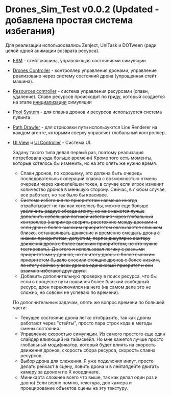 # Drones_Sim_Test v0.0.2 (Updated - добавлена простая система избегания)

Для реализации использоовались Zenject, UniTask и DOTween (ради целой одной анимации возврата ресурса).
- [FSM](https://github.com/SotegPublic/Drones_Sim_Test/tree/main/Assets/Scripts/Infrastructure/GameStateMachine) - стейт машина, управляющая состояниями симуляции
- [Drones Controller](https://github.com/SotegPublic/Drones_Sim_Test/blob/main/Assets/Scripts/Drones/DronesController.cs) - контроллер управления дронами, управление реализовано через систему состояний дрона (упрощенная стейт машина).
- [Resources controller](https://github.com/SotegPublic/Drones_Sim_Test/blob/main/Assets/Scripts/ResourcesFolder/ResourcesController.cs) - система управления ресурсами (спавн, удаление). Спавн ресурсов происходит по гриду, который создается на этапе [инициализации](https://github.com/SotegPublic/Drones_Sim_Test/blob/main/Assets/Scripts/Infrastructure/GameStateMachine/States/GamePreparationState.cs) симуляции
- [Pool System](https://github.com/SotegPublic/Drones_Sim_Test/tree/main/Assets/Scripts/Infrastructure/Pool) - для спавна дронов и ресурсов используется система пулинга
- [Path Drawler](https://github.com/SotegPublic/Drones_Sim_Test/blob/main/Assets/Scripts/Drones/DrawDronePathController.cs) - для отрисовки пути используются Line Renderer на каждом агенте, которыми сверху управляет глобальный контроллер.
- [UI View](https://github.com/SotegPublic/Drones_Sim_Test/blob/main/Assets/Scripts/UI/Views/MainUIView.cs) и [UI Controller](https://github.com/SotegPublic/Drones_Sim_Test/blob/main/Assets/Scripts/UI/Controllers/MainUIController.cs) - Система UI.

  Задачу такого типа делал первый раз, поэтому реализация потребовала куда больше времени) Кроме того есть моменты, которые хотелось бы изменить, но на это опять же нужно время.
  - Спавн дронов, по хорошему, это должна быть очередь последовательных операций спавна с возможностью отмены очереди через канселейшен токен, в случае если игрок изменит количество дронов в меньшую сторону. Сейчас, в любом случае, все работает, но так было бы красивее.
  - ~~Система избегания по приоритетам навмеша иногда отрабатывает не так как хотелось бы, можно еще больше увеличить радиус обхода агенту, но мне кажется лучше дополнить небольшой логикой избегания через глобальный контроллер (например сверять расстояние между дронами и если дрон с более высоким приоритетом оказывается слишком близко, останавливать движение и временно смещать дрона с низким приоритетом, допустим, перпендикулярно вектору движения дрона с более высоким приоритетом, но это нужно тестировать). До этого я использовал логику с разными приоритетами у дронов, но по итогу дроны с более высоким приоритетом бывало сносили стоящих дронов с более низким, по итогу сейчас у всех дронов одинаковый приоритет и они взаимно избегают друг друга.~~
  - Добавить дополнительную проверку в поиск ресурса, что бы если в процессе пути появился более близкий свободный ресурс, дрон переключился на него (на самом деле это не сложно, но совсем не успеваю по времени).
 
  По дополнительным задачам, опять же вопрос времени по большей части:
  - Текущее состояние дрона легко отобразить, так как дроны работают через "стейты", просто пара строк кода в методы смены состояния.
  - Управление скоростью симуляции. Из самого простого еще один слайдер влияющий на таймскейл. Но мне кажется лучше просто глобальный модификатор, который будет влиять на скорость движения дронов, скорость сбора ресурса, скорость спавна ресурсов.
  - Выбор дрона для слежения. Я уже подключил инпут, просто делать рейкаст в сцену, ловить дрона и в лейтапдейте двигать камеру за дроном по X координате.
  - Миникарта сложнее всего что выше, так как делал один раз и давно) Если верно помню, текстура, доп камера и проецирование объектов сцены на эту текстуру.
